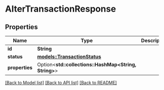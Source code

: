 # AlterTransactionResponse

## Properties

Name | Type | Description | Notes
------------ | ------------- | ------------- | -------------
**id** | **String** |  | 
**status** | [**models::TransactionStatus**](TransactionStatus.md) |  | 
**properties** | Option<**std::collections::HashMap<String, String>**> |  | [optional]

[[Back to Model list]](../README.md#documentation-for-models) [[Back to API list]](../README.md#documentation-for-api-endpoints) [[Back to README]](../README.md)


